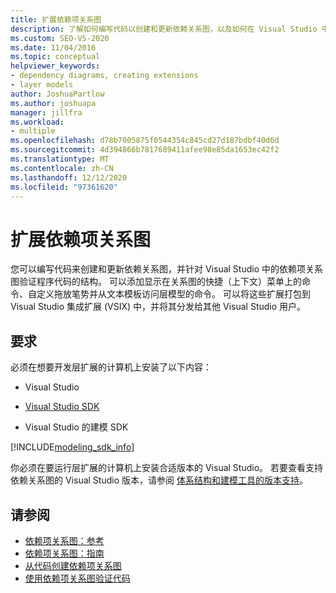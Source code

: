 ```yaml
---
title: 扩展依赖项关系图
description: 了解如何编写代码以创建和更新依赖关系图，以及如何在 Visual Studio 中针对依赖关系图验证程序代码的结构。
ms.custom: SEO-VS-2020
ms.date: 11/04/2016
ms.topic: conceptual
helpviewer_keywords:
- dependency diagrams, creating extensions
- layer models
author: JoshuaPartlow
ms.author: joshuapa
manager: jillfra
ms.workload:
- multiple
ms.openlocfilehash: d78b7005875f0544354c845cd27d187bdbf40d6d
ms.sourcegitcommit: 4d394866b7817689411afee98e85da1653ec42f2
ms.translationtype: MT
ms.contentlocale: zh-CN
ms.lasthandoff: 12/12/2020
ms.locfileid: "97361620"
---
```

# <a name="extend-dependency-diagrams"></a>扩展依赖项关系图

您可以编写代码来创建和更新依赖关系图，并针对 Visual Studio 中的依赖项关系图验证程序代码的结构。 可以添加显示在关系图的快捷（上下文）菜单上的命令、自定义拖放笔势并从文本模板访问层模型的命令。 可以将这些扩展打包到 Visual Studio 集成扩展 (VSIX) 中，并将其分发给其他 Visual Studio 用户。

## <a name="requirements"></a>要求

必须在想要开发层扩展的计算机上安装了以下内容：

- Visual Studio

- [Visual Studio SDK](../extensibility/visual-studio-sdk.md)

- Visual Studio 的建模 SDK

[!INCLUDE[modeling_sdk_info](includes/modeling_sdk_info.md)]

你必须在要运行层扩展的计算机上安装合适版本的 Visual Studio。 若要查看支持依赖关系图的 Visual Studio 版本，请参阅 [体系结构和建模工具的版本支持](../modeling/what-s-new-for-design-in-visual-studio.md#VersionSupport)。

## <a name="see-also"></a>请参阅

- [依赖项关系图：参考](../modeling/layer-diagrams-reference.md)
- [依赖项关系图：指南](../modeling/layer-diagrams-guidelines.md)
- [从代码创建依赖项关系图](../modeling/create-layer-diagrams-from-your-code.md)
- [使用依赖项关系图验证代码](../modeling/validate-code-with-layer-diagrams.md)
